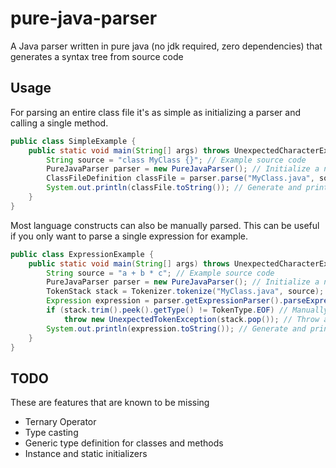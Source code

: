 # pure-java-parser
A Java parser written in pure java (no jdk required, zero dependencies) that generates a syntax tree from source code

## Usage
For parsing an entire class file it's as simple as initializing a parser and calling a single method.
```java
public class SimpleExample {
    public static void main(String[] args) throws UnexpectedCharacterException, UnexpectedTokenException {
        String source = "class MyClass {}"; // Example source code
        PureJavaParser parser = new PureJavaParser(); // Initialize a new parser
        ClassFileDefinition classFile = parser.parse("MyClass.java", source); // Parse the source into an ast
        System.out.println(classFile.toString()); // Generate and print source code for visualization
    }
}
```
Most language constructs can also be manually parsed. This can be useful if you only want to parse a single expression for example.

```java
public class ExpressionExample {
    public static void main(String[] args) throws UnexpectedCharacterException, UnexpectedTokenException {
        String source = "a + b * c"; // Example source code
        PureJavaParser parser = new PureJavaParser(); // Initialize a new parser
        TokenStack stack = Tokenizer.tokenize("MyClass.java", source); // Manually tokenize the source
        Expression expression = parser.getExpressionParser().parseExpression(stack); // Parse the source into an ast
        if (stack.trim().peek().getType() != TokenType.EOF) // Manually check if the end of input is reached
            throw new UnexpectedTokenException(stack.pop()); // Throw an error in case there are unconsumed tokens
        System.out.println(expression.toString()); // Generate and print source code for visualization
    }
}
```

## TODO
These are features that are known to be missing
- Ternary Operator
- Type casting
- Generic type definition for classes and methods
- Instance and static initializers
